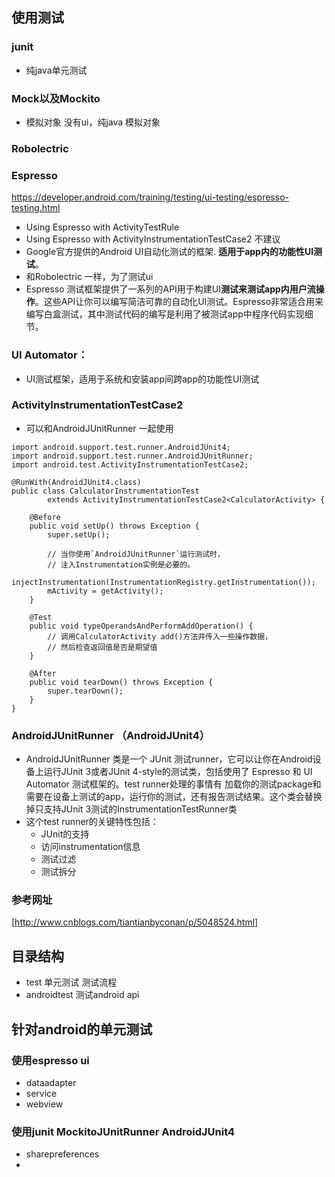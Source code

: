 ## 使用测试
### junit
- 纯java单元测试
### Mock以及Mockito
- 模拟对象 没有ui，纯java 模拟对象
### Robolectric

### Espresso 
https://developer.android.com/training/testing/ui-testing/espresso-testing.html
- Using Espresso with ActivityTestRule
- Using Espresso with ActivityInstrumentationTestCase2  不建议
- Google官方提供的Android UI自动化测试的框架. **适用于app内的功能性UI测试**。
- 和Robolectric 一样，为了测试ui
- Espresso 测试框架提供了一系列的API用于构建UI**测试来测试app内用户流操作**。这些API让你可以编写简洁可靠的自动化UI测试。Espresso非常适合用来编写白盒测试，其中测试代码的编写是利用了被测试app中程序代码实现细节。
### UI Automator：
- UI测试框架，适用于系统和安装app间跨app的功能性UI测试
### ActivityInstrumentationTestCase2 
- 可以和AndroidJUnitRunner 一起使用

```
import android.support.test.runner.AndroidJUnit4;
import android.support.test.runner.AndroidJUnitRunner;
import android.test.ActivityInstrumentationTestCase2;

@RunWith(AndroidJUnit4.class)
public class CalculatorInstrumentationTest
        extends ActivityInstrumentationTestCase2<CalculatorActivity> {

    @Before
    public void setUp() throws Exception {
        super.setUp();

        // 当你使用`AndroidJUnitRunner`运行测试时，
        // 注入Instrumentation实例是必要的。
        injectInstrumentation(InstrumentationRegistry.getInstrumentation());
        mActivity = getActivity();
    }

    @Test
    public void typeOperandsAndPerformAddOperation() {
        // 调用CalculatorActivity add()方法并传入一些操作数据，
        // 然后检查返回值是否是期望值
    }

    @After
    public void tearDown() throws Exception {
        super.tearDown();
    }
}
```
### AndroidJUnitRunner （AndroidJUnit4）
- AndroidJUnitRunner 类是一个 JUnit 测试runner，它可以让你在Android设备上运行JUnit 3或者JUnit 4-style的测试类，包括使用了 Espresso 和 UI Automator 测试框架的。test runner处理的事情有 加载你的测试package和需要在设备上测试的app，运行你的测试，还有报告测试结果。这个类会替换掉只支持JUnit 3测试的InstrumentationTestRunner类
- 这个test runner的关键特性包括：
  - JUnit的支持
  - 访问instrumentation信息
  - 测试过滤
  - 测试拆分

###  参考网址
[http://www.cnblogs.com/tiantianbyconan/p/5048524.html]

## 目录结构
- test  单元测试   测试流程
- androidtest  测试android api



## 针对android的单元测试
### 使用espresso ui
-  dataadapter  
-  service
-  webview
### 使用junit  MockitoJUnitRunner AndroidJUnit4
- sharepreferences
- 

